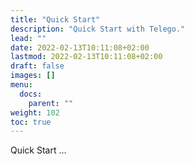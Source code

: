 ```yaml
---
title: "Quick Start"
description: "Quick Start with Telego."
lead: ""
date: 2022-02-13T10:11:08+02:00
lastmod: 2022-02-13T10:11:08+02:00
draft: false
images: []
menu:
  docs:
    parent: ""
weight: 102
toc: true
---
```


Quick Start ...
